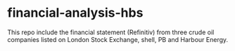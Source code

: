 # financial-analysis-hbs
This repo include the financial statement (Refinitiv) from three crude oil companies listed on London Stock Exchange, shell, PB and Harbour Energy.
